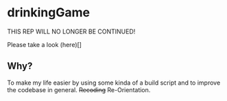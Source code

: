 # drinkingGame

THIS REP WILL NO LONGER BE CONTINUED!

Please take a look (here)[]

## Why?
To make my life easier by using some kinda of a build script and to improve the codebase in general. ~~Recoding~~ Re-Orientation.
